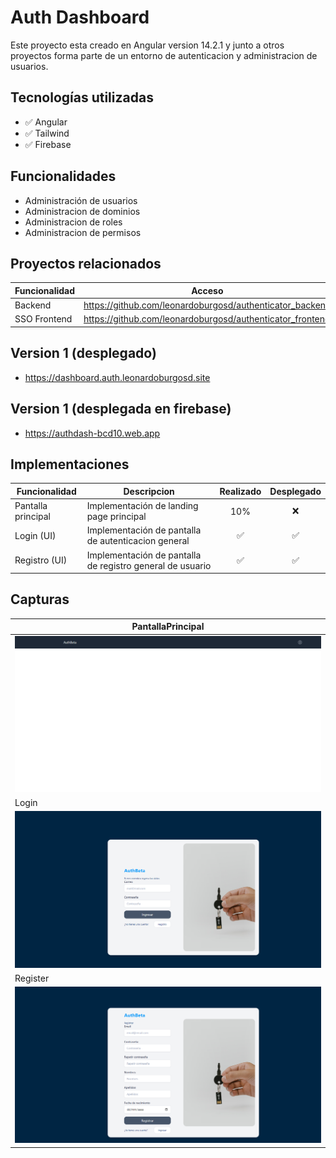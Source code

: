 # Auth Dashboard

Este proyecto esta creado en Angular version 14.2.1 y junto a otros proyectos forma parte de un entorno de autenticacion y administracion de usuarios.

## Tecnologías utilizadas

- :white_check_mark: Angular
- :white_check_mark: Tailwind
- :white_check_mark: Firebase

## Funcionalidades

- Administración de usuarios
- Administracion de dominios
- Administracion de roles
- Administracion de permisos

## Proyectos relacionados

| Funcionalidad | Acceso                                                    |
| ------------- | --------------------------------------------------------- |
| Backend       | https://github.com/leonardoburgosd/authenticator_backend  |
| SSO Frontend  | https://github.com/leonardoburgosd/authenticator_frontend |

## Version 1 (desplegado)
- https://dashboard.auth.leonardoburgosd.site
## Version 1 (desplegada en firebase)
- https://authdash-bcd10.web.app


## Implementaciones
|Funcionalidad      | Descripcion                                               | Realizado          | Desplegado       | 
|-------------------|-----------------------------------------------------------|:------------------:|:----------------:|
|Pantalla principal |Implementación de landing page principal                   |  10%               | :x:              |
|Login (UI)         |Implementación de pantalla de autenticacion general        | :white_check_mark: |:white_check_mark:|
|Registro (UI)      |Implementación de pantalla de registro general de usuario  | :white_check_mark: |:white_check_mark:|


## Capturas
|PantallaPrincipal                                  |
|---------------------------------------------------|
|![Principal Screen](/captures/principalScreen.png) |
|Login                                              |
|![Login](/captures/loginScreen.png)                |
|Register                                           |
|![Register](/captures/registerScreen.png)          |
